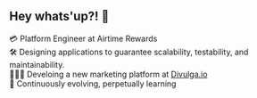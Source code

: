 ## Hey whats'up?! 👋

💳 Platform Engineer at Airtime Rewards</br>
🛠 Designing applications to guarantee scalability, testability, and maintainability.</br>
👨🏻‍💻 Develoing a new marketing platform at [Divulga.io](https://www.divulga.io)</br>
🧐 Continuously evolving, perpetually learning</br>
</br></br>
